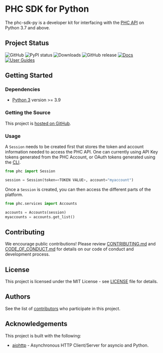 # PHC SDK for Python

The phc-sdk-py is a developer kit for interfacing with the
[PHC API](https://api.docs.lifeomic.com/) on Python 3.7 and above.

## Project Status

![GitHub](https://img.shields.io/github/license/lifeomic/phc-sdk-py.svg?style=for-the-badge)
![PyPI status](https://img.shields.io/pypi/status/phc.svg?style=for-the-badge)
![Downloads](https://img.shields.io/pypi/dw/phc?style=for-the-badge)
![GitHub release](https://img.shields.io/github/release/lifeomic/phc-sdk-py.svg?style=for-the-badge)
[![Docs](https://img.shields.io/badge/DOCS-PASSING-green?style=for-the-badge)](https://lifeomic.github.io/phc-sdk-py/)
[![User Guides](https://img.shields.io/badge/DOCS-PASSING-green?style=for-the-badge)](https://devcenter.docs.lifeomic.com/guides/python-sdk)

## Getting Started

### Dependencies

- [Python 3](https://www.python.org/download/releases/3.0/) version >= 3.9

### Getting the Source

This project is [hosted on GitHub](https://github.com/lifeomic/phc-sdk-py).

### Usage

A `Session` needs to be created first that stores the token and account
information needed to access the PHC API. One can currently using API Key tokens
generated from the PHC Account, or OAuth tokens generated using the
[CLI](https://github.com/lifeomic/cli).

```python
from phc import Session

session = Session(token=<TOKEN VALUE>, account="myaccount")
```

Once a `Session` is created, you can then access the different parts of the
platform.

```python
from phc.services import Accounts

accounts = Accounts(session)
myaccounts = accounts.get_list()
```

## Contributing

We encourage public contributions! Please review
[CONTRIBUTING.md](CONTRIBUTING.md) and [CODE_OF_CONDUCT.md](CODE_OF_CONDUCT.md)
for details on our code of conduct and development process.

## License

This project is licensed under the MIT License - see [LICENSE](LICENSE) file for
details.

## Authors

See the list of
[contributors](https://github.com/lifeomic/phc-sdk-py/contributors) who
participate in this project.

## Acknowledgements

This project is built with the following:

- [aiohttp](https://aiohttp.readthedocs.io/en/stable/) - Asynchronous HTTP
  Client/Server for asyncio and Python.
